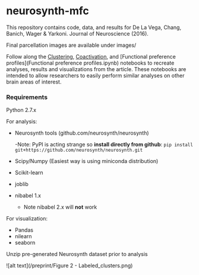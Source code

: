 # neurosynth-mfc
This repository contains code, data, and results for De La Vega, Chang, Banich, Wager & Yarkoni. Journal of Neuroscience (2016). 

Final parcellation images are available under images/

Follow along the [Clustering](Clustering.ipynb), [Coactivation](Coactivation.ipynb), and [Functional preference profiles](Functional preference profiles.ipynb) notebooks to recreate analyses, results and visualizations from the article. These notebooks are intended to allow researchers to easily perform similar analyses on other brain areas of interest.

### Requirements
Python 2.7.x

For analysis:
- Neurosynth tools (github.com/neurosynth/neurosynth)

    -Note: PyPI is acting strange so **install directly from github**: `pip install git+https://github.com/neurosynth/neurosynth.git`
- Scipy/Numpy (Easiest way is using miniconda distribution)
- Scikit-learn
- joblib
- nibabel 1.x
    - Note nibabel 2.x will **not** work 
  
For visualization:
- Pandas
- nilearn
- seaborn

Unzip pre-generated Neurosynth dataset prior to analysis


![alt text](/preprint/Figure 2 - Labeled_clusters.png)


